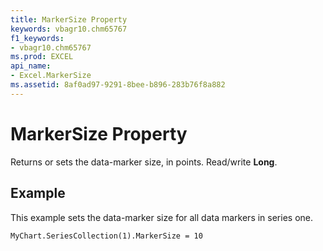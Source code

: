 ```yaml
---
title: MarkerSize Property
keywords: vbagr10.chm65767
f1_keywords:
- vbagr10.chm65767
ms.prod: EXCEL
api_name:
- Excel.MarkerSize
ms.assetid: 8af0ad97-9291-8bee-b896-283b76f8a882
---
```



# MarkerSize Property

Returns or sets the data-marker size, in points. Read/write  **Long**.


## Example

This example sets the data-marker size for all data markers in series one.


```vb
MyChart.SeriesCollection(1).MarkerSize = 10
```



